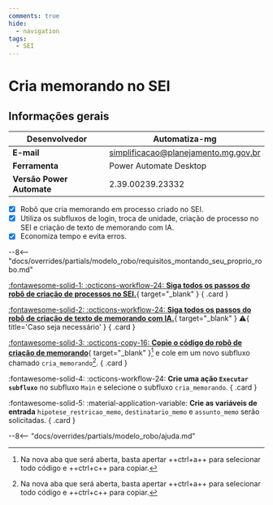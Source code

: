 ```yaml
---
comments: true
hide:
  - navigation
tags:
  - SEI
---
```


# Cria memorando no SEI


## Informações gerais

| **Desenvolvedor**| Automatiza-mg  |
| ----------- | ------------------------------------ |
| **E-mail**       | simplificacao@planejamento.mg.gov.br|
| **Ferramenta**    | Power Automate Desktop |
| **Versão Power Automate**    | 2.39.00239.23332 |

- [x] Robô que cria memorando em processo criado no SEI.
- [x] Utiliza os subfluxos de login, troca de unidade, criação de processo no SEI e criação de texto de memorando com IA.
- [x] Economiza tempo e evita erros.

--8<-- "docs/overrides/partials/modelo_robo/requisitos_montando_seu_proprio_robo.md"

<div class="grid" markdown>

[:fontawesome-solid-1: :octicons-workflow-24: __Siga todos os passos do robô de criação de processos no SEI.__](../cria_processo_sei/#montando-o-seu-robo){ target="_blank" }
{ .card }

[:fontawesome-solid-2: :octicons-workflow-24: __Siga todos os passos do robô de criação de texto de memorando com IA.__](../prompt_memo/#montando-o-seu-robo){ target="_blank" } :warning:{ title='Caso seja necessário' }
{ .card }

[:fontawesome-solid-3: :octicons-copy-16: __Copie o código do robô de criação de memorando__](https://raw.githubusercontent.com/automatiza-mg/biblioteca-de-robos/main/robos/site/cria_memorando.txt){ target="_blank" }[^1] e cole em um novo subfluxo chamado `cria_memorando`[^1].
{ .card }

:fontawesome-solid-4: :octicons-workflow-24: __Crie uma ação `Executar subfluxo`__ no subfluxo `Main` e selecione o subfluxo `cria_memorando`.
{ .card }

:fontawesome-solid-5: :material-application-variable: __Crie as variáveis de entrada__ `hipotese_restricao_memo`, `destinatario_memo` e `assunto_memo` serão solicitadas.
{ .card }

</div>

--8<-- "docs/overrides/partials/modelo_robo/ajuda.md"

[^1]: Na nova aba que será aberta, basta apertar ++ctrl+a++ para selecionar todo código e ++ctrl+c++ para copiar.
